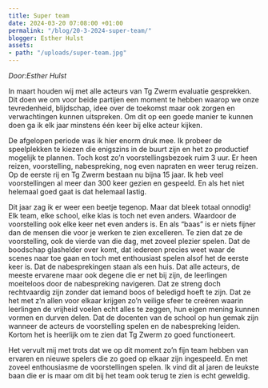 ```yaml
---
title: Super team
date: 2024-03-20 07:08:00 +01:00
permalink: "/blog/20-3-2024-super-team/"
blogger: Esther Hulst
assets:
- path: "/uploads/super-team.jpg"
---
```


*Door:Esther Hulst*

In maart houden wij met alle acteurs van Tg Zwerm evaluatie gesprekken. Dit doen we om voor beide partijen een moment te hebben waarop we onze tevredenheid, blijdschap, idee over de toekomst maar ook zorgen en verwachtingen kunnen uitspreken. Om dit op een goede manier te kunnen doen ga ik elk jaar minstens één keer bij elke acteur kijken. 

De afgelopen periode was ik hier enorm druk mee. Ik probeer de speelplekken te kiezen die enigszins in de buurt zijn en het zo productief mogelijk te plannen. Toch kost zo’n voorstellingsbezoek ruim 3 uur. Er heen reizen, voorstelling, nabespreking, nog even napraten en weer terug reizen. Op de eerste rij en Tg Zwerm bestaan nu bijna 15 jaar. Ik heb veel voorstellingen al meer dan 300 keer gezien en gespeeld. En als het niet helemaal goed gaat is dat helemaal lastig.

Dit jaar zag ik er weer een beetje tegenop. Maar dat bleek totaal onnodig! Elk team, elke school, elke klas is toch net even anders. Waardoor de voorstelling ook elke keer net even anders is. En als “baas” is er niets fijner dan de mensen die voor je werken te zien excelleren. Te zien dat ze de voorstelling, ook de vierde van die dag, met zoveel plezier spelen. Dat de boodschap glashelder over komt, dat iedereen precies weet waar de scenes naar toe gaan en toch met enthousiast spelen alsof het de eerste keer is. Dat de nabesprekingen staan als een huis. Dat alle acteurs, de meeste ervarene maar ook degene die er net bij zijn, de leerlingen moeiteloos door de nabespreking navigeren. Dat ze streng doch rechtvaardig zijn zonder dat iemand boos of beledigd hoeft te zijn. Dat ze het met z’n allen voor elkaar krijgen zo’n veilige sfeer te creëren waarin leerlingen de vrijheid voelen echt alles te zeggen, hun eigen mening kunnen vormen en durven delen. Dat de docenten van de school op hun gemak zijn wanneer de acteurs de voorstelling spelen en de nabespreking leiden. Kortom het is heerlijk om te zien dat Tg Zwerm zo goed functioneert. 

Het vervult mij met trots dat we op dit moment zo’n fijn team hebben van ervaren en nieuwe spelers die zo goed op elkaar zijn ingespeeld. En met zoveel enthousiasme de voorstellingen spelen. Ik vind dit al jaren de leukste baan die er is maar om dit bij het team ook terug te zien is echt geweldig.